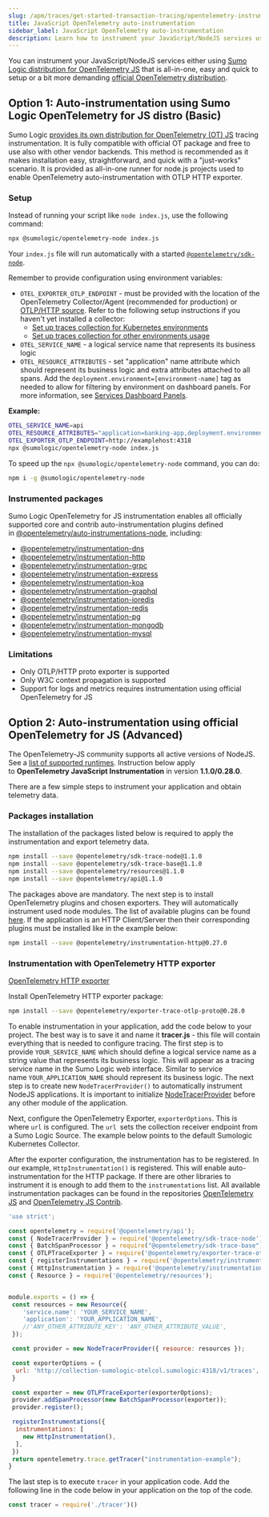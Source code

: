 ```yaml
---
slug: /apm/traces/get-started-transaction-tracing/opentelemetry-instrumentation/javascript
title: JavaScript OpenTelemetry auto-instrumentation
sidebar_label: JavaScript OpenTelemetry auto-instrumentation
description: Learn how to instrument your JavaScript/NodeJS services using the Sumo Logic distribution for OpenTelemetry JS (recommended) or the official OpenTelemetry distribution.
---
```


You can instrument your JavaScript/NodeJS services either using [Sumo Logic distribution for OpenTelemetry JS](#auto-instrumentation-using-sumo-logic-opentelemetry-for-js-distro-easy-setup) that is all-in-one, easy and quick to setup or a bit more demanding [official OpenTelemetry distribution](#auto-instrumentation-using-official-opentelemetry-for-js). 

## Option 1: Auto-instrumentation using Sumo Logic OpenTelemetry for JS distro (Basic)

Sumo Logic [provides its own distribution for OpenTelemetry (OT) JS](https://www.npmjs.com/package/@sumologic/opentelemetry-node) tracing instrumentation. It is fully compatible with official OT package and free to use also with other vendor backends. This method is recommended as it makes installation easy, straightforward, and quick with a "just-works" scenario. It is provided as all-in-one runner for node.js projects used to enable OpenTelemetry auto-instrumentation with OTLP HTTP exporter.

### Setup

Instead of running your script like `node index.js`, use the following command:

```bash
npx @sumologic/opentelemetry-node index.js
```

Your `index.js` file will run automatically with a started [`@opentelemetry/sdk-node`](https://www.npmjs.com/package/@opentelemetry/sdk-node).

Remember to provide configuration using environment variables:

* `OTEL_EXPORTER_OTLP_ENDPOINT` - must be provided with the location of the OpenTelemetry Collector/Agent (recommended for production) or [OTLP/HTTP source](/docs/send-data/hosted-collectors/http-source/otlp). Refer to the following setup instructions if you haven't yet installed a collector:
  * [Set up traces collection for Kubernetes environments](/docs/apm/traces/get-started-transaction-tracing/set-up-traces-collection-for-kubernetes-environments.md)
  * [Set up traces collection for other environments usage](/docs/apm/traces/get-started-transaction-tracing/set-up-traces-collection-for-other-environments.md)
* `OTEL_SERVICE_NAME` - a logical service name that represents its business logic
* `OTEL_RESOURCE_ATTRIBUTES` - set "application" name attribute which should represent its business logic and extra attributes attached to all spans. Add the `deployment.environment=[environment-name]` tag as needed to allow for filtering by environment on dashboard panels. For more information, see [Services Dashboard Panels](/docs/apm/traces/services-list-map#services-dashboard-panels).

**Example:**

```bash
OTEL_SERVICE_NAME=api
OTEL_RESOURCE_ATTRIBUTES="application=banking-app,deployment.environment=dev"
OTEL_EXPORTER_OTLP_ENDPOINT=http://examplehost:4318
npx @sumologic/opentelemetry-node index.js
```

To speed up the `npx @sumologic/opentelemetry-node` command, you can do:

```bash
npm i -g @sumologic/opentelemetry-node
```

### Instrumented packages

Sumo Logic OpenTelemetry for JS instrumentation enables all officially supported core and contrib auto-instrumentation plugins defined in [@opentelemetry/auto-instrumentations-node](https://www.npmjs.com/package/@opentelemetry/auto-instrumentations-node), including:
* [@opentelemetry/instrumentation-dns](https://www.npmjs.com/package/@opentelemetry/instrumentation-dns)
* [@opentelemetry/instrumentation-http](https://www.npmjs.com/package/@opentelemetry/instrumentation-http)
* [@opentelemetry/instrumentation-grpc](https://www.npmjs.com/package/@opentelemetry/instrumentation-grpc)
* [@opentelemetry/instrumentation-express](https://www.npmjs.com/package/@opentelemetry/instrumentation-express)
* [@opentelemetry/instrumentation-koa](https://www.npmjs.com/package/@opentelemetry/instrumentation-koa)
* [@opentelemetry/instrumentation-graphql](https://www.npmjs.com/package/@opentelemetry/instrumentation-graphql)
* [@opentelemetry/instrumentation-ioredis](https://www.npmjs.com/package/@opentelemetry/instrumentation-ioredis)
* [@opentelemetry/instrumentation-redis](https://www.npmjs.com/package/@opentelemetry/instrumentation-redis)
* [@opentelemetry/instrumentation-pg](https://www.npmjs.com/package/@opentelemetry/instrumentation-pg)
* [@opentelemetry/instrumentation-mongodb](https://www.npmjs.com/package/@opentelemetry/instrumentation-mongodb)
* [@opentelemetry/instrumentation-mysql](https://www.npmjs.com/package/@opentelemetry/instrumentation-mysql)

### Limitations

* Only OTLP/HTTP proto exporter is supported
* Only W3C context propagation is supported
* Support for logs and metrics requires instrumentation using official OpenTelemetry for JS

## Option 2: Auto-instrumentation using official OpenTelemetry for JS (Advanced)

The OpenTelemetry-JS community supports all active versions of NodeJS. See a [list of supported runtimes](https://github.com/open-telemetry/opentelemetry-js#supported-runtimes). Instruction below apply to **OpenTelemetry JavaScript Instrumentation** in version **1.1.0/0.28.0**.

There are a few simple steps to instrument your application and obtain telemetry data.

### Packages installation

The installation of the packages listed below is required to apply the instrumentation and export telemetry data.

```bash
npm install --save @opentelemetry/sdk-trace-node@1.1.0
npm install --save @opentelemetry/sdk-trace-base@1.1.0
npm install --save @opentelemetry/resources@1.1.0
npm install --save @opentelemetry/api@1.1.0
```

The packages above are mandatory. The next step is to install OpenTelemetry plugins and chosen exporters. They will automatically instrument used node modules. The list of available plugins can be found [here](https://github.com/open-telemetry/opentelemetry-js/tree/master/packages). If the application is an HTTP Client/Server then their  corresponding plugins must be installed like in the example below:
```bash
npm install --save @opentelemetry/instrumentation-http@0.27.0
```

### Instrumentation with OpenTelemetry HTTP exporter

[OpenTelemetry HTTP exporter](https://www.npmjs.com/package/@opentelemetry/exporter-trace-otlp-proto/v/0.27.0)

Install OpenTelemetry HTTP exporter package:  

```bash
npm install --save @opentelemetry/exporter-trace-otlp-proto@0.28.0
```

To enable instrumentation in your application, add the code below to your project. The best way is to save it and name it **tracer.js** - this file will contain everything that is needed to configure tracing. The first step is to provide `YOUR_SERVICE_NAME` which should define a logical service name as a string value that represents its business logic. This will appear as a tracing service name in the Sumo Logic web interface. Similar to service name `YOUR_APPLICATION_NAME` should represent its business logic. The next step is to create new `NodeTracerProvider()` to automatically instrument NodeJS applications. It is important to initialize [NodeTracerProvider](https://github.com/open-telemetry/opentelemetry-js/tree/stable/v1.0.1/packages/opentelemetry-sdk-trace-node#how-auto-instrumentation-works) before any other module of the application.

Next, configure the OpenTelemetry Exporter, `exporterOptions`. This is where `url` is configured. The `url `sets the collection receiver endpoint from a Sumo Logic Source. The example below points to the default Sumologic Kubernetes Collector.

After the exporter configuration, the instrumentation has to be registered. In our example, `HttpInstrumentation()` is registered. This will enable auto-instrumentation for the HTTP package. If there are other libraries to instrument it is enough to add them to the `instrumentations` list. All available instrumentation packages can be found in the repositories [OpenTelemetry JS](https://github.com/open-telemetry/opentelemetry-js/tree/main/packages) and [OpenTelemetry JS Contrib](https://github.com/open-telemetry/opentelemetry-js-contrib/tree/main/plugins).

```js
'use strict';

const opentelemetry = require('@opentelemetry/api');
const { NodeTracerProvider } = require('@opentelemetry/sdk-trace-node');
const { BatchSpanProcessor } = require("@opentelemetry/sdk-trace-base");
const { OTLPTraceExporter } = require('@opentelemetry/exporter-trace-otlp-proto');
const { registerInstrumentations } = require('@opentelemetry/instrumentation');
const { HttpInstrumentation } = require('@opentelemetry/instrumentation-http');
const { Resource } = require('@opentelemetry/resources');


module.exports = () => {
 const resources = new Resource({
    'service.name': 'YOUR_SERVICE_NAME',
    'application': 'YOUR_APPLICATION_NAME',
    //'ANY_OTHER_ATTRIBUTE_KEY': 'ANY_OTHER_ATTRIBUTE_VALUE',
 });

 const provider = new NodeTracerProvider({ resource: resources });

 const exporterOptions = {
  url: 'http://collection-sumologic-otelcol.sumologic:4318/v1/traces',
 }

 const exporter = new OTLPTraceExporter(exporterOptions);
 provider.addSpanProcessor(new BatchSpanProcessor(exporter));
 provider.register();

 registerInstrumentations({
  instrumentations: [
    new HttpInstrumentation(),
  ],
 })
 return opentelemetry.trace.getTracer("instrumentation-example");
}
```

The last step is to execute `tracer` in your application code. Add the following line in the code below in your application on the top of the code.

```js
const tracer = require('./tracer')()
```
